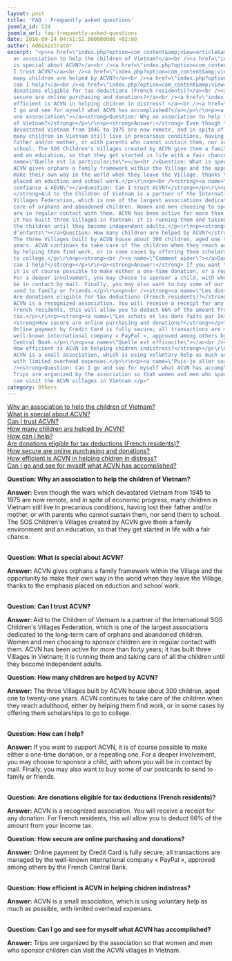 ```yaml
---
layout: post
title: 'FAQ : Frequently asked questions'
joomla_id: 124
joomla_url: faq-frequently-asked-questions
date: 2016-09-24 04:51:52.000000000 +02:00
author: Administrator
excerpt: "<p><a href=\"index.php?option=com_content&amp;view=article&amp;id=42&amp;Itemid=45&amp;lang=en#pourquoi%20une%20asscociation\">Why
  an association to help the children of Vietnam?</a><br /><a href=\"index.php?option=com_content&amp;view=article&amp;id=42&amp;Itemid=45&amp;lang=en#Quelle%20est%20la%20particularite\">What
  is special about ACVN?</a><br /><a href=\"index.php?option=com_content&amp;view=article&amp;id=42&amp;Itemid=45&amp;lang=en#Puis-je%20faire%20confiance%20a%20AEVN\">Can
  I trust ACVN?</a><br /><a href=\"index.php?option=com_content&amp;view=article&amp;id=42&amp;Itemid=45&amp;lang=en#Combien%20d%E2%80%99enfants\">How
  many children are helped by ACVN?</a><br /><a href=\"index.php?option=com_content&amp;view=article&amp;id=42&amp;Itemid=45&amp;lang=en#Comment%20aider\">How
  can I help?</a><br /><a href=\"index.php?option=com_content&amp;view=article&amp;id=42&amp;Itemid=45&amp;lang=en#Les%20dons%20sont-ils\">Are
  donations eligible for tax deductions (French residents)?</a><br /><a href=\"index.php?option=com_content&amp;view=article&amp;id=42&amp;Itemid=45&amp;lang=en#Les%20dons%20sont-ils\">How
  secure are online purchasing and donations?</a><br /><a href=\"index.php?option=com_content&amp;view=article&amp;id=42&amp;Itemid=45&amp;lang=en#Quelle%20est%20efficacite\">How
  efficient is ACVN in helping chidren in distress? </a><br /><a href=\"index.php?option=com_content&amp;view=article&amp;id=42&amp;Itemid=45&amp;lang=en#Puis-je%20aller%20sur%20le%20terrain\">Can
  I go and see for myself what ACVN has accomplished?</a></p>\r\n<p><a name=\"pourquoi
  une asscociation\"></a><strong>Question: Why an association to help the children
  of Vietnam?</strong></p>\r\n<p><strong>Answer:</strong> Even though the wars which
  devastated Vietnam from 1945 to 1975 are now remote, and in spite of economic progress,
  many children in Vietnam still live in precarious conditions, having lost their
  father and/or mother, or with parents who cannot sustain them, nor send them to
  school. The SOS Children's Villages created by ACVN give them a family environment
  and an education, so that they get started in life with a fair chance.</p>\r\n<p><strong><a
  name=\"Quelle est la particularite\"></a><br />Question: What is special about ACVN?</strong></p>\r\n<p><strong>Answer:</strong>
  ACVN gives orphans a family framework within the Village and the opportunity to
  make their own way in the world when they leave the Village, thanks to the emphasis
  placed on eduction and school work.</p>\r\n<p><br /><strong><a name=\"Puis-je faire
  confiance a AEVN\"></a>Question: Can I trust ACVN?</strong></p>\r\n<p><strong>Answer:
  </strong>Aid to the Children of Vietnam is a partner of the International SOS Children's
  Villages Federation, which is one of the largest associations dedicated to the long-term
  care of orphans and abandoned children. Women and men choosing to sponsor children
  are in regular contact with them. ACVN has been active for more than forty years;
  it has built three Villages in Vietnam; it is running them and taking care of all
  the children until they become independent adults.</p>\r\n<p><strong><a name=\"Combien
  d’enfants\"></a>Question: How many children are helped by ACVN?</strong></p>\r\n<p><strong>Answer:</strong>
  The three Villages built by ACVN house about 300 children, aged one to twenty-one
  years. ACVN continues to take care of the children when they reach adulthood, either
  by helping them find work, or in some cases by offering them scholarships to go
  to college.</p>\r\n<p><strong><br /><a name=\"Comment aider\"></a>Question: How
  can I help?</strong></p>\r\n<p><strong>Answer:</strong> If you want to support ACVN,
  it is of course possible to make either a one-time donation, or a repeating one.
  For a deeper involvement, you may choose to sponsor a child, with whom you will
  be in contact by mail. Finally, you may also want to buy some of our postcards to
  send to family or friends.</p>\r\n<p><br /><strong><a name=\"Les dons sont-ils\"></a>Question:
  Are donations eligible for tax deductions (French residents)?</strong></p>\r\n<p><strong>Answer:</strong>
  ACVN is a recognized association. You will receive a receipt for any donation. For
  French residents, this will allow you to deduct 66% of the amount from your income
  tax.</p>\r\n<p><strong><a name=\"Les achats et les dons faits par Internet\"></a>Question:</strong>
  <strong>How secure are online purchasing and donations?</strong></p>\r\n<p><strong>Answer:</strong>
  Online payment by Credit Card is fully secure; all transactions are managed by the
  well-known international company « PayPal », approved among others by the French
  Central Bank.</p>\r\n<p><a name=\"Quelle est efficacite\"></a><br /><strong>Question:
  How efficient is ACVN in helping chidren indistress?</strong></p>\r\n<p><strong>Answer:</strong>
  ACVN is a small association, which is using voluntary help as much as possible,
  with limited overhead expenses.</p>\r\n<p><a name=\"Puis-je aller sur le terrain\"></a><br
  /><strong>Question: Can I go and see for myself what ACVN has accomplished?</strong></p>\r\n<p><strong>Answer:</strong>
  Trips are organized by the association so that women and men who sponsor children
  can visit the ACVN villages in Vietnam.</p>"
category: Others
---
```

<p><a href="index.php?option=com_content&amp;view=article&amp;id=42&amp;Itemid=45&amp;lang=en#pourquoi%20une%20asscociation">Why an association to help the children of Vietnam?</a><br /><a href="index.php?option=com_content&amp;view=article&amp;id=42&amp;Itemid=45&amp;lang=en#Quelle%20est%20la%20particularite">What is special about ACVN?</a><br /><a href="index.php?option=com_content&amp;view=article&amp;id=42&amp;Itemid=45&amp;lang=en#Puis-je%20faire%20confiance%20a%20AEVN">Can I trust ACVN?</a><br /><a href="index.php?option=com_content&amp;view=article&amp;id=42&amp;Itemid=45&amp;lang=en#Combien%20d%E2%80%99enfants">How many children are helped by ACVN?</a><br /><a href="index.php?option=com_content&amp;view=article&amp;id=42&amp;Itemid=45&amp;lang=en#Comment%20aider">How can I help?</a><br /><a href="index.php?option=com_content&amp;view=article&amp;id=42&amp;Itemid=45&amp;lang=en#Les%20dons%20sont-ils">Are donations eligible for tax deductions (French residents)?</a><br /><a href="index.php?option=com_content&amp;view=article&amp;id=42&amp;Itemid=45&amp;lang=en#Les%20dons%20sont-ils">How secure are online purchasing and donations?</a><br /><a href="index.php?option=com_content&amp;view=article&amp;id=42&amp;Itemid=45&amp;lang=en#Quelle%20est%20efficacite">How efficient is ACVN in helping chidren in distress? </a><br /><a href="index.php?option=com_content&amp;view=article&amp;id=42&amp;Itemid=45&amp;lang=en#Puis-je%20aller%20sur%20le%20terrain">Can I go and see for myself what ACVN has accomplished?</a></p>
<p><a name="pourquoi une asscociation"></a><strong>Question: Why an association to help the children of Vietnam?</strong></p>
<p><strong>Answer:</strong> Even though the wars which devastated Vietnam from 1945 to 1975 are now remote, and in spite of economic progress, many children in Vietnam still live in precarious conditions, having lost their father and/or mother, or with parents who cannot sustain them, nor send them to school. The SOS Children's Villages created by ACVN give them a family environment and an education, so that they get started in life with a fair chance.</p>
<p><strong><a name="Quelle est la particularite"></a><br />Question: What is special about ACVN?</strong></p>
<p><strong>Answer:</strong> ACVN gives orphans a family framework within the Village and the opportunity to make their own way in the world when they leave the Village, thanks to the emphasis placed on eduction and school work.</p>
<p><br /><strong><a name="Puis-je faire confiance a AEVN"></a>Question: Can I trust ACVN?</strong></p>
<p><strong>Answer: </strong>Aid to the Children of Vietnam is a partner of the International SOS Children's Villages Federation, which is one of the largest associations dedicated to the long-term care of orphans and abandoned children. Women and men choosing to sponsor children are in regular contact with them. ACVN has been active for more than forty years; it has built three Villages in Vietnam; it is running them and taking care of all the children until they become independent adults.</p>
<p><strong><a name="Combien d’enfants"></a>Question: How many children are helped by ACVN?</strong></p>
<p><strong>Answer:</strong> The three Villages built by ACVN house about 300 children, aged one to twenty-one years. ACVN continues to take care of the children when they reach adulthood, either by helping them find work, or in some cases by offering them scholarships to go to college.</p>
<p><strong><br /><a name="Comment aider"></a>Question: How can I help?</strong></p>
<p><strong>Answer:</strong> If you want to support ACVN, it is of course possible to make either a one-time donation, or a repeating one. For a deeper involvement, you may choose to sponsor a child, with whom you will be in contact by mail. Finally, you may also want to buy some of our postcards to send to family or friends.</p>
<p><br /><strong><a name="Les dons sont-ils"></a>Question: Are donations eligible for tax deductions (French residents)?</strong></p>
<p><strong>Answer:</strong> ACVN is a recognized association. You will receive a receipt for any donation. For French residents, this will allow you to deduct 66% of the amount from your income tax.</p>
<p><strong><a name="Les achats et les dons faits par Internet"></a>Question:</strong> <strong>How secure are online purchasing and donations?</strong></p>
<p><strong>Answer:</strong> Online payment by Credit Card is fully secure; all transactions are managed by the well-known international company « PayPal », approved among others by the French Central Bank.</p>
<p><a name="Quelle est efficacite"></a><br /><strong>Question: How efficient is ACVN in helping chidren indistress?</strong></p>
<p><strong>Answer:</strong> ACVN is a small association, which is using voluntary help as much as possible, with limited overhead expenses.</p>
<p><a name="Puis-je aller sur le terrain"></a><br /><strong>Question: Can I go and see for myself what ACVN has accomplished?</strong></p>
<p><strong>Answer:</strong> Trips are organized by the association so that women and men who sponsor children can visit the ACVN villages in Vietnam.</p>
